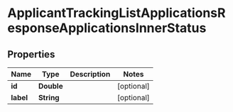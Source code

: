 

# ApplicantTrackingListApplicationsResponseApplicationsInnerStatus


## Properties

| Name | Type | Description | Notes |
|------------ | ------------- | ------------- | -------------|
|**id** | **Double** |  |  [optional] |
|**label** | **String** |  |  [optional] |



